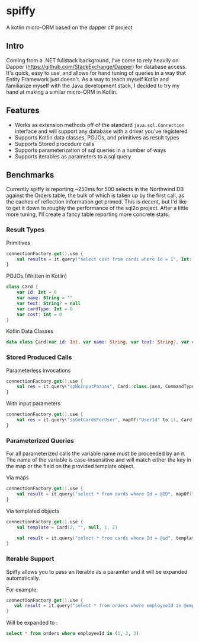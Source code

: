 # spiffy
A kotlin micro-ORM based on the dapper c# project

## Intro

Coming from a .NET fullstack background, I've come to rely heavily on Dapper (https://github.com/StackExchange/Dapper) for database access.
It's quick, easy to use, and allows for hand tuning of queries in a way that Entity Framework just doesn't. 
As a way to teach myself Kotlin and familiarize myself with the Java development stack, I decided to try my hand at making a similar micro-ORM in Kotlin.

## Features

* Works as extension methods off of the standard `java.sql.Connection` interface and will support any database with a driver you've registered
* Supports Kotlin data classes, POJOs, and primitives as result types
* Supports Stored procedure calls
* Supports parameterization of sql queries in a number of ways
* Supports iterables as parameters to a sql query

## Benchmarks
Currently spiffy is reporting ~250ms for 500 selects in the Northwind DB against the Orders table, the bulk of which is taken up by the first call, as the caches of reflection information get primed. This is decent, but I'd like to get it down to roughly the performance of the sql2o project. After a little more tuning, I'll create a fancy table reporting more concrete stats. 

### Result Types

Primitives

```kotlin
connectionFactory.get().use {
    val results = it.query("select cost from cards where Id = 1", Int::class.java)
}
```

POJOs (Written in Kotlin)

```kotlin
class Card {
    var id: Int = 0
    var name: String = ""
    var text: String? = null
    var cardType: Int = 0
    var cost: Int = 0
}
```

Kotlin Data Classes

```kotlin
data class Card(var id: Int, var name: String, var text: String?, var cardType: Int, var cost: Int)
```

### Stored Produced Calls

Parameterless invocations

```kotlin
connectionFactory.get().use {
    val res = it.query("spNoInputParams", Card::class.java, CommandType.STORED_PROCEDURE)
}
```

With input parameters

```kotlin
connectionFactory.get().use {
    val res = it.query("spGetCardsForUser", mapOf("UserId" to 1), Card::class.java, CommandType.STORED_PROCEDURE)
}
```

### Parameterized Queries

For all parameterized calls the variable name must be proceeded by an `@`. The name of the variable is case-insensitive and
will match either the key in the map or the field on the provided template object.

Via maps

```kotlin
connectionFactory.get().use {
    val result = it.query("select * from cards where Id = @ID", mapOf("id" to 1), Card::class.java).firstOrNull()
}
```

Via templated objects

```kotlin
connectionFactory.get().use {
    val template = Card(2, "", null, 1, 2)

    val result = it.query("select * from cards where Id = @id", template).firstOrNull()
}
```

### Iterable Support

Spiffy allows you to pass an Iterable<T> as a paramter and it will be expanded automatically.

For example:

```kotlin
connectionFactory.get().use {
   val result = it.query("select * from orders where employeeId in @employeeIds", mapOf("employeeIds" to listOf(1, 2, 3)", Order::class.java)
}
```

Will be expanded to :

```sql
select * from orders where employeeId in (1, 2, 3)
```
